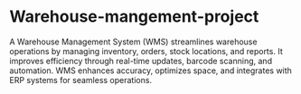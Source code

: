 # Warehouse-mangement-project
A Warehouse Management System (WMS) streamlines warehouse operations by managing inventory, orders, stock locations, and reports. It improves efficiency through real-time updates, barcode scanning, and automation. WMS enhances accuracy, optimizes space, and integrates with ERP systems for seamless operations.
